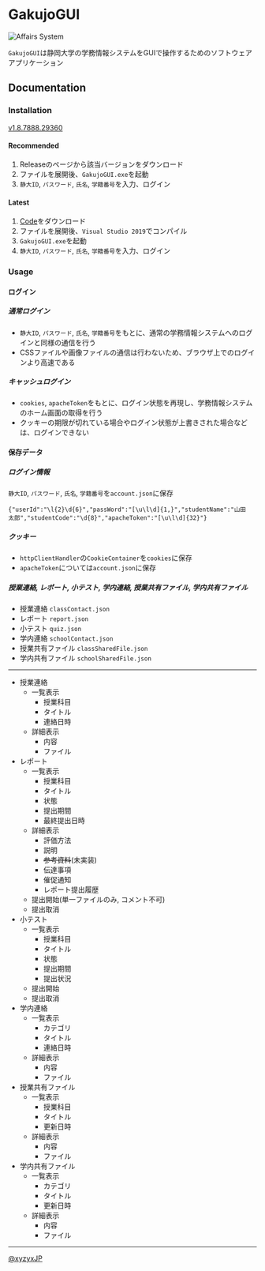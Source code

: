 
# GakujoGUI

![Affairs System](https://raw.githubusercontent.com/xyzyxJP/GakujoGUI/main/GakujoGUI/As_Icon.ico)

`GakujoGUI`は静岡大学の学務情報システムをGUIで操作するためのソフトウェアアプリケーション

## Documentation

### Installation

[v1.8.7888.29360](https://github.com/xyzyxJP/GakujoGUI/releases/tag/v1.8.7888.29360)

#### Recommended

1. Releaseのページから該当バージョンをダウンロード
2. ファイルを展開後、`GakujoGUI.exe`を起動
3. `静大ID`, `パスワード`, `氏名`, `学籍番号`を入力、ログイン

#### Latest

1. [Code](https://github.com/xyzyxJP/GakujoGUI/archive/refs/heads/main.zip)をダウンロード
2. ファイルを展開後、`Visual Studio 2019`でコンパイル
3. `GakujoGUI.exe`を起動
4. `静大ID`, `パスワード`, `氏名`, `学籍番号`を入力、ログイン

### Usage

#### ログイン

##### 通常ログイン

- `静大ID`, `パスワード`, `氏名`, `学籍番号`をもとに、通常の学務情報システムへのログインと同様の通信を行う
- CSSファイルや画像ファイルの通信は行わないため、ブラウザ上でのログインより高速である

##### キャッシュログイン

- `cookies`, `apacheToken`をもとに、ログイン状態を再現し、学務情報システムのホーム画面の取得を行う
- クッキーの期限が切れている場合やログイン状態が上書きされた場合などは、ログインできない

#### 保存データ

##### ログイン情報

`静大ID`, `パスワード`, `氏名`, `学籍番号`を`account.json`に保存

```
{"userId":"\l{2}\d{6}","passWord":"[\u\l\d]{1,}","studentName":"山田　太郎","studentCode":"\d{8}","apacheToken":"[\u\l\d]{32}"}
```

##### クッキー

- `httpClientHandler`の`CookieContainer`を`cookies`に保存
- `apacheToken`については`account.json`に保存

##### 授業連絡, レポート, 小テスト, 学内連絡, 授業共有ファイル, 学内共有ファイル

- 授業連絡 `classContact.json`
- レポート `report.json`
- 小テスト `quiz.json`
- 学内連絡 `schoolContact.json`
- 授業共有ファイル `classSharedFile.json`
- 学内共有ファイル `schoolSharedFile.json`

---

- 授業連絡
	- 一覧表示
		- 授業科目
		- タイトル
		- 連絡日時
	- 詳細表示
		- 内容
		- ファイル
- レポート
	- 一覧表示
		- 授業科目
		- タイトル
		- 状態
		- 提出期間
		- 最終提出日時
	- 詳細表示
		- 評価方法
		- 説明
		- ~~参考資料~~(未実装)
		- 伝達事項
		- 催促通知
		- レポート提出履歴
	- 提出開始(単一ファイルのみ, コメント不可)
	- 提出取消
- 小テスト
	- 一覧表示
		- 授業科目
		- タイトル
		- 状態
		- 提出期間
		- 提出状況
	- 提出開始
	- 提出取消
- 学内連絡
	- 一覧表示
		- カテゴリ
		- タイトル
		- 連絡日時
	- 詳細表示
		- 内容
		- ファイル
- 授業共有ファイル
	- 一覧表示
		- 授業科目
		- タイトル
		- 更新日時
	- 詳細表示
		- 内容
		- ファイル
- 学内共有ファイル
	- 一覧表示
		- カテゴリ
		- タイトル
		- 更新日時
	- 詳細表示
		- 内容
		- ファイル

---

[@xyzyxJP](https://twitter.com/xyzyxJP)
